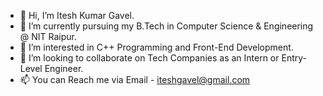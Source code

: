 - 👋 Hi, I’m Itesh Kumar Gavel.
- 🌱 I’m currently pursuing my B.Tech in Computer Science & Engineering @ NIT Raipur.
- 👀 I’m interested in C++ Programming and Front-End Development.
- 💞️ I’m looking to collaborate on Tech Companies as an Intern or Entry-Level Engineer.
- 📫 You can Reach me via Email - iteshgavel@gmail.com

<!---
iteshgavel/iteshgavel is a ✨ special ✨ repository because its `README.md` (this file) appears on your GitHub profile.
You can click the Preview link to take a look at your changes.
--->
